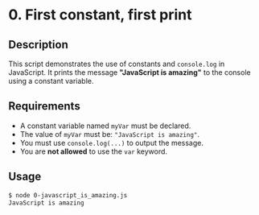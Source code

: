# 0. First constant, first print

## Description

This script demonstrates the use of constants and `console.log` in JavaScript. It prints the message **"JavaScript is amazing"** to the console using a constant variable.

## Requirements

- A constant variable named `myVar` must be declared.
- The value of `myVar` must be: `"JavaScript is amazing"`.
- You must use `console.log(...)` to output the message.
- You are **not allowed** to use the `var` keyword.

## Usage

```bash
$ node 0-javascript_is_amazing.js
JavaScript is amazing
